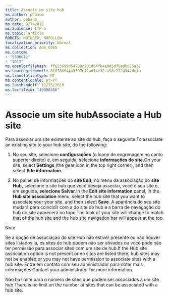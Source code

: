 ```yaml
---
title: Associe um site hub
ms.author: pebaum
author: pebaum
ms.date: 8/7/2019
ms.audience: ITPro
ms.topic: article
ROBOTS: NOINDEX, NOFOLLOW
localization_priority: Normal
ms.collection: Adm_O365
ms.custom:
- "5300012"
- "1012"
ms.openlocfilehash: ff623699d54700c781d64fb4e0d5df0edb675a37
ms.sourcegitcommit: 0f0186044a3597e42ad14c32ca58e7224344dcfa
ms.translationtype: MT
ms.contentlocale: pt-PT
ms.lasthandoff: 12/15/2019
ms.locfileid: "40050356"
---
```

# <a name="associate-a-hub-site"></a><span data-ttu-id="e4a2a-102">Associe um site hub</span><span class="sxs-lookup"><span data-stu-id="e4a2a-102">Associate a Hub site</span></span>

<span data-ttu-id="e4a2a-103">Para associar um site existente ao site do hub, faça o seguinte:</span><span class="sxs-lookup"><span data-stu-id="e4a2a-103">To associate an existing site to your hub site, do the following:</span></span>
  
1. <span data-ttu-id="e4a2a-104">No seu site, selecione **configurações** (o ícone de engrenagem no canto superior direito) e, em seguida, selecione **informações do site.**</span><span class="sxs-lookup"><span data-stu-id="e4a2a-104">On your site, select **Settings** (the gear icon in the top right corner), and then select **Site information**.</span></span>

2. <span data-ttu-id="e4a2a-105">No painel de informações do **site Edit,** no menu da associação do **site Hub,** selecione o site hub que você deseja associar, você é seu site e, em seguida, **selecione Salvar**.</span><span class="sxs-lookup"><span data-stu-id="e4a2a-105">In the **Edit site information** panel, in the **Hub site association** menu, select the hub site that you want to associate your your site, and then select **Save**.</span></span> <span data-ttu-id="e4a2a-106">A aparência do seu site mudará para coincidir com a do site do hub e a barra de navegação do hub do site aparecerá no topo.</span><span class="sxs-lookup"><span data-stu-id="e4a2a-106">The look of your site will change to match that of the hub site and the hub site navigation bar will appear at the top.</span></span>

 > [!Note]
><span data-ttu-id="e4a2a-107">Se a opção de associação do site Hub não estiver presente ou não houver sites listados lá, os sites do hub podem não ser ativados ou você pode não ter permissão para associar sites com um site de hub.</span><span class="sxs-lookup"><span data-stu-id="e4a2a-107">If the Hub site association option is not present or no sites are listed there, hub sites may not be enabled or you may not have permission to associate sites with a hub site.</span></span> <span data-ttu-id="e4a2a-108">Entre em contato com seu administrador para obter mais informações.</span><span class="sxs-lookup"><span data-stu-id="e4a2a-108">Contact your administrator for more information.</span></span>
>
><span data-ttu-id="e4a2a-109">Não há limite para o número de sites que podem ser associados a um site hub.</span><span class="sxs-lookup"><span data-stu-id="e4a2a-109">There is no limit on the number of sites that can be associated with a hub site.</span></span>
  